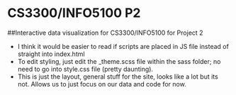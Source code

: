 # CS3300/INFO5100 P2 

##Interactive data visualization for CS3300/INFO5100 for Project 2

- I think it would be easier to read if scripts are placed in JS file instead of straight into index.html
- To edit styling, just edit the _theme.scss file within the sass folder; no need to go into style.css file (pretty daunting). 
- This is just the layout, general stuff for the site, looks like a lot but its not. Allows us to just focus on our data and code for now. 
